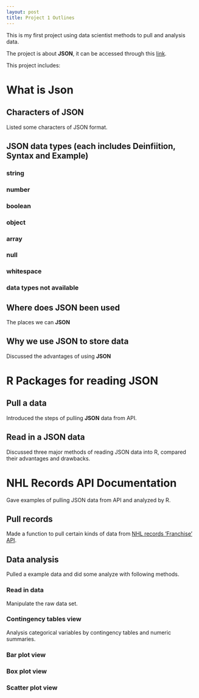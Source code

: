 ```yaml
---
layout: post
title: Project 1 Outlines
---
```


This is my first project using data scientist methods to pull and analysis data.  

The project is about **JSON**, it can be accessed through this [link](https://luokan1227.github.io/Project1/).  

This project includes:  
# What is Json  
## Characters of JSON  
Listed some characters of JSON format.
## **JSON** data types (each includes Deinfiition, Syntax and Example)  
### string  
### number  
### boolean  
### object  
### array  
### null  
### whitespace  
### data types not available  
## Where does JSON been used  
The places we can **JSON**  
## Why we use **JSON** to store data  
Discussed the advantages of using **JSON**

# R Packages for reading **JSON**  
## Pull a data  
Introduced the steps of pulling **JSON** data from API.
## Read in a JSON data  
Discussed three major methods of reading JSON data into R, compared their advantages and drawbacks.  

# NHL Records API Documentation  
Gave examples of pulling JSON data from API and analyzed by R.  
## Pull records  
Made a function to pull certain kinds of data from [NHL records ‘Franchise’ API](https://gitlab.com/dword4/nhlapi/-/blob/master/records-api.md).  
## Data analysis  
Pulled a example data and did some analyze with following methods.  
### Read in data  
Manipulate the raw data set.  
### Contingency tables view  
Analysis categorical variables by contingency tables and numeric summaries.  
### Bar plot view  
### Box plot view  
### Scatter plot view  

